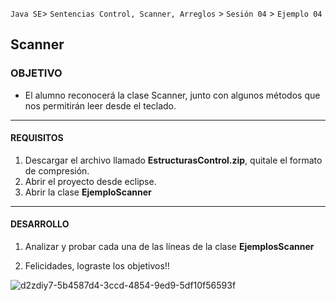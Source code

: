 
`Java SE`> `Sentencias Control, Scanner, Arreglos` > `Sesión 04` > `Ejemplo 04`

## Scanner

### OBJETIVO

- El alumno reconocerá la clase Scanner, junto con algunos métodos que nos permitirán leer desde el teclado.

<hr> 

#### REQUISITOS

1. Descargar el archivo llamado <b>EstructurasControl.zip</b>, quitale el formato de compresión.
2. Abrir el proyecto desde eclipse.
3. Abrir la clase <b>EjemploScanner</b>

<hr>

#### DESARROLLO

1. Analizar y probar cada una de las líneas de la clase <b>EjemplosScanner</b>

2. Felicidades, lograste los objetivos!!

![d2zdiy7-5b4587d4-3ccd-4854-9ed9-5df10f56593f](https://user-images.githubusercontent.com/56565204/67425280-51a5c600-f59d-11e9-9baf-5ef3aeca8a11.png)
